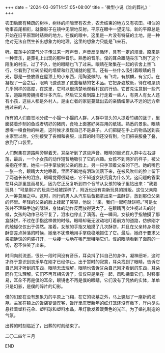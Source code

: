 +++
date = '2024-03-09T14:51:05+08:00'
title = '微型小说《谁的葬礼》'
+++

农田后面有稀疏的树林，树林的间隙里有农舍，农舍结束的地方又有农田。相似的物事首尾相衔，就像影子在镜中无限地反射。平原在眼中一望无际，新的平原总是开始在旧平原暂时结束的地方。在僕的眼中，这里是一片没有特征的土地，是一种绝对无法自然生长出想象力的地理。这里的想象力只能是飞来石。

听。震荡中的空气分子传过来一阵声音，声音反复循环，具有一定的规律，原来是一种音乐，是葬礼上出现的那种音乐。熟悉的音乐。僕的耳朵跟随丧乐飞到了这个陌生的村庄，过了不久，他的眼睛也飞了过来。眼睛在聚集在一起的农舍上空飞行，它看到了红砖垒砌的墙壁和红瓦铺就的屋顶。还有一些什么吸引着眼睛的目光，那是一些放置在屋顶上的小东西，用陶瓷做的。有飞龙，有麒麟，有宝灯。在凝视了一会之后，眼睛飞速遗忘了这些粗糙的艺术品。它把身姿放低，待在和屋顶几乎同样的高度，在这里，它可以很清楚地观看村民的行动。它首先注意到一些汽车，道路两旁拥挤着许多汽车。然后它又看到路上行走着一些人，有男人有女人还有小孩，这些人都是外村人，是由亡者的家庭蔓延出去的亲情纽带从不远的远方牵拽过来的人。

所有的人们自觉地分成一小撮一小撮的人群，人群中领头的人提着竹编的篮子，里面装着炸制的鱼或者切好的猪肉，食物上面塞好哭丧用的纸钱。熟悉的景象。眼睛想嗅一嗅食物的味道，这时候才发现自己不是鼻子。人们把提在手上的物品送到丧主家里以后，分别接受了丧帽和丧服，出葬的时间还没有到，他们把丧服叠了叠，放到了口袋里。

人们聚集在道路两旁聊着天，耳朵听到了这些声音。眼睛的目光在人群中左右游荡，最后，一个小女孩的动作短暂地吸引了它的兴趣。女孩不到两岁的样子，被父亲抱在怀里，她把一只手掌放到父亲的脸上，另一只手顶着父亲的下巴。她的嘴巴一张一合，眼睛大大地睁着，里面不断地有泪珠流落下来，在被风吹红的脸上留下了两道长长的泪痕。眼睛觉得很疑惑，它不知道女孩究竟为什么哭。这问题的答案在耳朵那里显而易见，因为它正反复听到四个音节从女孩的嗓子里钻出来：“我要玩具！”可是刚才的玩具已经被踩碎了，附近也没有卖新玩具的摊贩。这位父亲陷入一筹莫展之中。这时，同行的男人从汽车后备箱拿出来一盒酥饼，放到那位父亲的怀里。年轻的父亲的脸上挂起了笑容，他说：“来，我们一起吃酥饼吧。”可是女孩并不理睬手边的酥饼，身体的动作反而放得更大了。在眼睛再次注视过去的时候，女孩的动作已经平复了，泪水也停止了滴落。在一瞬间，女孩的手指触摸了那盒酥饼，不过在手指这样做的时候，眼睛却毫无波动地盯着前方的道路，仿佛刚才的触碰仅仅出于偶然。接着，女孩的手指又触摸了几次酥饼，并且在父亲转身导致酥饼差点掉落的时候，她毫不犹豫地用手掌稳稳地抓住了它。最后，她终于要求父亲把酥饼的包装打开，一块接一块地在嘴巴里咀嚼它们。僕的眼睛看到了面前的一切，忍不住笑了出来。

时间向前流逝，很长一段时间没有音乐，耳朵抖了抖自己的身体，凝神细听，这时才终于意识到丧乐早在刚才已经停止。出于暂时的寂寞，耳朵找到了眼睛，告诉它自己刚才听到的东西，眼睛无法理解，眼睛也告诉耳朵自己刚才看到的东西，耳朵同样无法理解。它们不再互相告诉了，仅仅只是坐在一起，风吹拂着它们。时移事易，耳朵不再是僕的耳朵，眼镜也不再是僕的眼睛，它们没有了凭依的实体，单单只是幻影，是僕的碎片的幻影。

僕的幻影在没有想象力的平原上飞翔，在它的坟墓之外，马上竖起了一座新的坟墓。主家在镇上的饭店宴请宾客，饭厅里庆贺新年的红灯笼还没有撤下，厅内尽头悬挂着塑料花朵、塑料球和塑料水晶，吊灯散发着暖黄色的光芒。为了婚礼制造的气氛。

出葬的时刻临近了，出葬的时刻结束了。

二〇二四年三月

END



